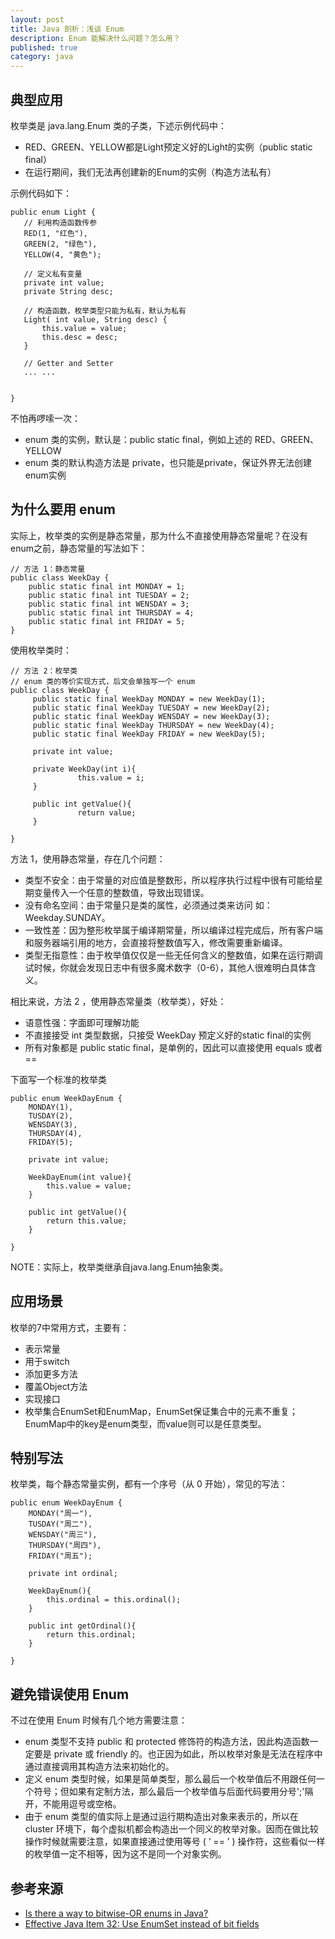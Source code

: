 ```yaml
---
layout: post
title: Java 剖析：浅谈 Enum
description: Enum 能解决什么问题？怎么用？
published: true
category: java
---
```



## 典型应用

枚举类是 java.lang.Enum 类的子类，下述示例代码中：

* RED、GREEN、YELLOW都是Light预定义好的Light的实例（public static final）
* 在运行期间，我们无法再创建新的Enum的实例（构造方法私有）

示例代码如下：

	public enum Light {
       // 利用构造函数传参
       RED(1, "红色"),
       GREEN(2, "绿色"),
       YELLOW(4, "黄色");
       
       // 定义私有变量
       private int value;
       private String desc;
       
       // 构造函数，枚举类型只能为私有，默认为私有
       Light( int value, String desc) {
           this.value = value;
           this.desc = desc;
       }
       
       // Getter and Setter 
       ... ...       
       
       
    }

不怕再啰嗦一次：

* enum 类的实例，默认是：public static final，例如上述的 RED、GREEN、YELLOW
* enum 类的默认构造方法是 private，也只能是private，保证外界无法创建 enum实例

## 为什么要用 enum

实际上，枚举类的实例是静态常量，那为什么不直接使用静态常量呢？在没有 enum之前，静态常量的写法如下：

	// 方法 1：静态常量
	public class WeekDay {
        public static final int MONDAY = 1;
        public static final int TUESDAY = 2;
        public static final int WENSDAY = 3;
        public static final int THURSDAY = 4;
        public static final int FRIDAY = 5;
	}
	
使用枚举类时：

	// 方法 2：枚举类
	// enum 类的等价实现方式，后文会单独写一个 enum
	public class WeekDay {
         public static final WeekDay MONDAY = new WeekDay(1);
         public static final WeekDay TUESDAY = new WeekDay(2);
         public static final WeekDay WENSDAY = new WeekDay(3);
         public static final WeekDay THURSDAY = new WeekDay(4);
         public static final WeekDay FRIDAY = new WeekDay(5);
         
         private int value;
         
         private WeekDay(int i){
                   this.value = i;
         }
         
         public int getValue(){
                   return value;
         }
         
	}

方法 1，使用静态常量，存在几个问题：

* 类型不安全：由于常量的对应值是整数形，所以程序执行过程中很有可能给星期变量传入一个任意的整数值，导致出现错误。
* 没有命名空间：由于常量只是类的属性，必须通过类来访问 如： Weekday.SUNDAY。
* 一致性差：因为整形枚举属于编译期常量，所以编译过程完成后，所有客户端和服务器端引用的地方，会直接将整数值写入，修改需要重新编译。
* 类型无指意性：由于枚举值仅仅是一些无任何含义的整数值，如果在运行期调试时候，你就会发现日志中有很多魔术数字（0-6），其他人很难明白具体含义。

相比来说，方法 2 ，使用静态常量类（枚举类），好处：

* 语意性强：字面即可理解功能
* 不直接接受 int 类型数据，只接受 WeekDay 预定义好的static final的实例
* 所有对象都是 public static final，是单例的，因此可以直接使用 equals 或者 ==

下面写一个标准的枚举类

	public enum WeekDayEnum {
		MONDAY(1),
		TUSDAY(2),
		WENSDAY(3),
		THURSDAY(4),
		FRIDAY(5);
		
		private int value;
		
		WeekDayEnum(int value){
			this.value = value;
		}
		
		public int getValue(){
			return this.value;
		}
		
	}

NOTE：实际上，枚举类继承自java.lang.Enum抽象类。

## 应用场景

枚举的7中常用方式，主要有：

* 表示常量
* 用于switch
* 添加更多方法
* 覆盖Object方法
* 实现接口
* 枚举集合EnumSet和EnumMap，EnumSet保证集合中的元素不重复；EnumMap中的key是enum类型，而value则可以是任意类型。


## 特别写法

枚举类，每个静态常量实例，都有一个序号（从 0 开始），常见的写法：

	public enum WeekDayEnum {
		MONDAY("周一"),
		TUSDAY("周二"),
		WENSDAY("周三"),
		THURSDAY("周四"),
		FRIDAY("周五");
		
		private int ordinal;
		
		WeekDayEnum(){
			this.ordinal = this.ordinal();
		}
		
		public int getOrdinal(){
			return this.ordinal;
		}
		
	}


## 避免错误使用 Enum

不过在使用 Enum 时候有几个地方需要注意：

* enum 类型不支持 public 和 protected 修饰符的构造方法，因此构造函数一定要是 private 或 friendly 的。也正因为如此，所以枚举对象是无法在程序中通过直接调用其构造方法来初始化的。
* 定义 enum 类型时候，如果是简单类型，那么最后一个枚举值后不用跟任何一个符号；但如果有定制方法，那么最后一个枚举值与后面代码要用分号';'隔开，不能用逗号或空格。
* 由于 enum 类型的值实际上是通过运行期构造出对象来表示的，所以在 cluster 环境下，每个虚拟机都会构造出一个同义的枚举对象。因而在做比较操作时候就需要注意，如果直接通过使用等号 ( ‘ == ’ ) 操作符，这些看似一样的枚举值一定不相等，因为这不是同一个对象实例。













## 参考来源

* [Is there a way to bitwise-OR enums in Java?]
* [Effective Java Item 32: Use EnumSet instead of bit fields]












[NingG]:    	http://ningg.github.com  "NingG"

[Is there a way to bitwise-OR enums in Java?]:    http://stackoverflow.com/q/6282619

[Effective Java Item 32: Use EnumSet instead of bit fields]:		http://dhruba.name/2008/12/31/effective-java-item-32-use-enumset-instead-of-bit-fields/







